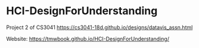 # HCI-DesignForUnderstanding
Project 2 of CS3041 https://cs3041-18d.github.io/designs/datavis_assn.html

Website: https://tmwbook.github.io/HCI-DesignForUnderstanding/
